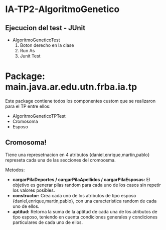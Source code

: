 # IA-TP2-AlgoritmoGenetico

## Ejecucion del test - JUnit
- AlgoritmoGeneticoTest 
    1. Boton derecho en la clase
    2. Run As
    3. Junit Test

# Package: main.java.ar.edu.utn.frba.ia.tp
Este package contiene todos los componentes custom que se realizaron para el TP entre ellos:
- AlgoritmoGeneticoTPTest
- Cromosoma
- Esposo

## Cromosoma!
Tiene una represetnacion en 4 atributos {daniel,enrique,martin,pablo} represeta cada una de las secciones del cromoosma.

Metodos:
- **cargarPilaDeportes / cargarPilaApellidos / cargarPilaEsposas:**  El objetivo es generar pilas random para cada uno de los casos sin repetir los valores posibles.
- **constructor:** Crea cada uno de los atributos de tipo esposo {daniel,enrique,martin,pablo}, con una caracteristica random de cada uno de ellos.
-  **aptitud:** Retorna la suma de la aptitud de cada una de los atributos de tipo esposo, teniendo en cuenta condiciones generales y condiciones particulares de cada uno de ellos.

